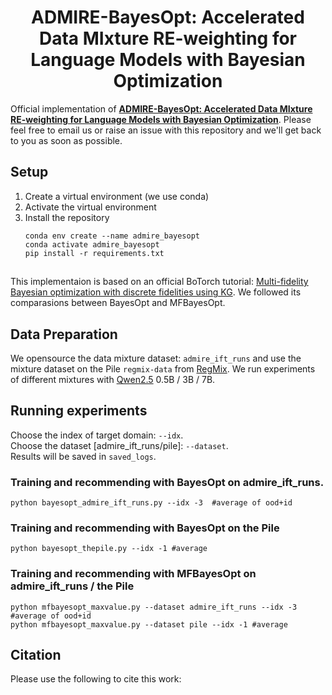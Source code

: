 <div align="center">
  
  <div>
  <h1>ADMIRE-BayesOpt: Accelerated Data MIxture
RE-weighting for Language Models with Bayesian
Optimization</h1>
  </div>

  <!-- <div>
      Thomas Hartvigsen&emsp; Swami Sankaranarayanan&emsp; Hamid Palangi&emsp; Yoon Kim&emsp; Marzyeh Ghassemi
  </div> -->
  <!-- <br/> -->

</div>

Official implementation of **[ADMIRE-BayesOpt: Accelerated Data MIxture
RE-weighting for Language Models with Bayesian
Optimization](https://www.google.com)**.
Please feel free to email us or raise an issue with this repository and we'll get back to you as soon as possible.

## Setup
1. Create a virtual environment (we use conda)
2. Activate the virtual environment
3. Install the repository
    ```
    conda env create --name admire_bayesopt
    conda activate admire_bayesopt
    pip install -r requirements.txt
    ```
## 
This implementaion is based on an official BoTorch tutorial: [Multi-fidelity Bayesian optimization with discrete fidelities using KG](https://botorch.org/docs/tutorials/discrete_multi_fidelity_bo/). We followed its comparasions between BayesOpt and MFBayesOpt.

## Data Preparation
We opensource the data mixture dataset: ```admire_ift_runs``` and use the mixture dataset on the Pile ```regmix-data``` from [RegMix](https://github.com/sail-sg/regmix/tree/main).
We run experiments of different mixtures with [Qwen2.5](https://huggingface.co/collections/Qwen/qwen25-66e81a666513e518adb90d9e) 0.5B / 3B / 7B.

## Running experiments
Choose the index of target domain: ```--idx```. 
<br/>
Choose the dataset [admire_ift_runs/pile]: ```--dataset```.
<br/>
Results will be saved in ```saved_logs```.

### Training and recommending with BayesOpt on admire_ift_runs.
```
python bayesopt_admire_ift_runs.py --idx -3  #average of ood+id
```

### Training and recommending with BayesOpt on the Pile
```
python bayesopt_thepile.py --idx -1 #average
```

### Training and recommending with MFBayesOpt on admire_ift_runs / the Pile
```
python mfbayesopt_maxvalue.py --dataset admire_ift_runs --idx -3 #average of ood+id
python mfbayesopt_maxvalue.py --dataset pile --idx -1 #average
```

## Citation
Please use the following to cite this work:
```

```